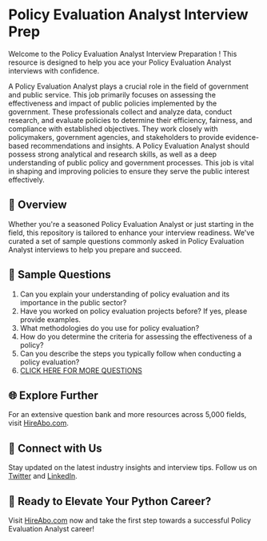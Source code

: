 # Policy Evaluation Analyst Interview Prep

Welcome to the Policy Evaluation Analyst Interview Preparation ! This resource is designed to help you ace your Policy Evaluation Analyst interviews with confidence.

A Policy Evaluation Analyst plays a crucial role in the field of government and public service. This job primarily focuses on assessing the effectiveness and impact of public policies implemented by the government. These professionals collect and analyze data, conduct research, and evaluate policies to determine their efficiency, fairness, and compliance with established objectives. They work closely with policymakers, government agencies, and stakeholders to provide evidence-based recommendations and insights. A Policy Evaluation Analyst should possess strong analytical and research skills, as well as a deep understanding of public policy and government processes. This job is vital in shaping and improving policies to ensure they serve the public interest effectively.

## 🚀 Overview

Whether you're a seasoned Policy Evaluation Analyst or just starting in the field, this repository is tailored to enhance your interview readiness. We've curated a set of sample questions commonly asked in Policy Evaluation Analyst interviews to help you prepare and succeed.

## 📝 Sample Questions

1. Can you explain your understanding of policy evaluation and its importance in the public sector?
2. Have you worked on policy evaluation projects before? If yes, please provide examples.
3. What methodologies do you use for policy evaluation?
4. How do you determine the criteria for assessing the effectiveness of a policy?
5. Can you describe the steps you typically follow when conducting a policy evaluation?
6. [CLICK HERE FOR MORE QUESTIONS](https://hireabo.com/job/17_2_20/Policy%20Evaluation%20Analyst)

## 🌐 Explore Further

For an extensive question bank and more resources across 5,000 fields, visit [HireAbo.com](https://www.hireabo.com).

## 📱 Connect with Us

Stay updated on the latest industry insights and interview tips. Follow us on [Twitter](https://twitter.com/hireabo) and [LinkedIn](https://www.linkedin.com/in/hire-abo-3609972a8/).

## 🚀 Ready to Elevate Your Python Career?

Visit [HireAbo.com](https://www.hireabo.com) now and take the first step towards a successful Policy Evaluation Analyst career!